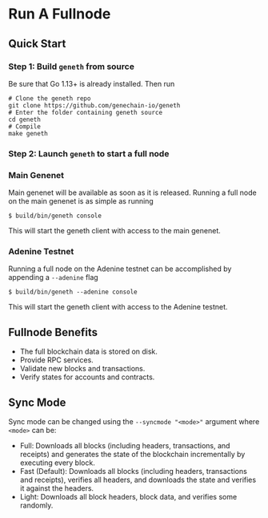# Run A Fullnode

## Quick Start

### Step 1: Build `geneth` from source

Be sure that Go 1.13+ is already installed. Then run

```text
# Clone the geneth repo
git clone https://github.com/genechain-io/geneth
# Enter the folder containing geneth source
cd geneth
# Compile
make geneth
```

### Step 2: Launch `geneth` to start a full node

### Main Genenet

Main genenet will be available as soon as it is released. Running a full node on the main genenet is as simple as running

```text
$ build/bin/geneth console
```

This will start the geneth client with access to the main genenet.

### Adenine Testnet

Running a full node on the Adenine testnet can be accomplished by appending a `--adenine` flag

```text
$ build/bin/geneth --adenine console
```

This will start the geneth client with access to the Adenine testnet.

## Fullnode Benefits

* The full blockchain data is stored on disk.
* Provide RPC services.
* Validate new blocks and transactions.
* Verify states for accounts and contracts.

## Sync Mode

Sync mode can be changed using the `--syncmode "<mode>"` argument where `<mode>` can be:

* Full: Downloads all blocks \(including headers, transactions, and receipts\) and generates the state of the blockchain incrementally by executing every block.
* Fast \(Default\): Downloads all blocks \(including headers, transactions and receipts\), verifies all headers, and downloads the state and verifies it against the headers.
* Light: Downloads all block headers, block data, and verifies some randomly.

